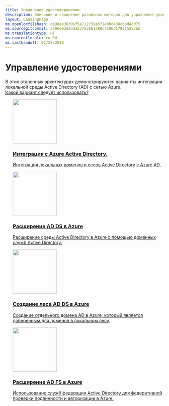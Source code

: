 ```yaml
---
title: Управление удостоверениями
description: Описание и сравнение различных методов для управления удостоверениями в гибридных системах, охватывающих разные уровни границы (от локальных до облачных) в Azure.
layout: LandingPage
ms.openlocfilehash: de98ee30306f5e712759ab7140bd430cb6d4cd75
ms.sourcegitcommit: 3d9ee03e2dda23753661a80c7106d1789f5223bb
ms.translationtype: HT
ms.contentlocale: ru-RU
ms.lasthandoff: 02/23/2018
---
```

<!-- This file is generated! -->
<!-- See the templates in ./build/reference-architectures  -->
<!-- See data in index.json -->

# <a name="identity-management"></a>Управление удостоверениями

В этих эталонных архитектурах демонстрируются варианты интеграции локальной среды Active Directory (AD) с сетью Azure. <br/>[Какой вариант следует использовать?](./considerations.md)

<section class="series">
    <ul class="panelContent">
    <!-- Integrate with Azure Active Directory -->
<li style="display: flex; flex-direction: column;">
    <a href="./azure-ad.md" style="display: flex; flex-direction: column; flex: 1 0 auto;">
        <div class="cardSize" style="flex: 1 0 auto; display: flex;">
            <div class="cardPadding" style="display: flex;">
                <div class="card">
                    <div class="cardImageOuter">
                        <div class="cardImage">
                            <img src="./images/azure-ad.svg" height="140px" />
                        </div>
                    </div>
                    <div class="cardText">
                        <h3>Интеграция с Azure Active Directory.</h3>
                        <p>Интеграция локальных доменов и лесов Active Directory с Azure AD.</p>
                    </div>
                </div>
            </div>
        </div>
    </a>
</li>
    <!-- Extend AD DS to Azure -->
<li style="display: flex; flex-direction: column;">
    <a href="./adds-extend-domain.md" style="display: flex; flex-direction: column; flex: 1 0 auto;">
        <div class="cardSize" style="flex: 1 0 auto; display: flex;">
            <div class="cardPadding" style="display: flex;">
                <div class="card">
                    <div class="cardImageOuter">
                        <div class="cardImage">
                            <img src="./images/adds-extend-domain.svg" height="140px" />
                        </div>
                    </div>
                    <div class="cardText">
                        <h3>Расширение AD DS в Azure</h3>
                        <p>Расширение среды Active Directory в Azure с помощью доменных служб Active Directory.</p>
                    </div>
                </div>
            </div>
        </div>
    </a>
</li>
    <!-- Create an AD DS forest in Azure -->
<li style="display: flex; flex-direction: column;">
    <a href="./adds-forest.md" style="display: flex; flex-direction: column; flex: 1 0 auto;">
        <div class="cardSize" style="flex: 1 0 auto; display: flex;">
            <div class="cardPadding" style="display: flex;">
                <div class="card">
                    <div class="cardImageOuter">
                        <div class="cardImage">
                            <img src="./images/adds-forest.svg" height="140px" />
                        </div>
                    </div>
                    <div class="cardText">
                        <h3>Создание леса AD DS в Azure</h3>
                        <p>Создание отдельного домена AD в Azure, который является доверенным для доменов в локальном лесу.</p>
                    </div>
                </div>
            </div>
        </div>
    </a>
</li>
    <!-- Extend AD FS to Azure -->
<li style="display: flex; flex-direction: column;">
    <a href="./adfs.md" style="display: flex; flex-direction: column; flex: 1 0 auto;">
        <div class="cardSize" style="flex: 1 0 auto; display: flex;">
            <div class="cardPadding" style="display: flex;">
                <div class="card">
                    <div class="cardImageOuter">
                        <div class="cardImage">
                            <img src="./images/adfs.svg" height="140px" />
                        </div>
                    </div>
                    <div class="cardText">
                        <h3>Расширение AD FS в Azure</h3>
                        <p>Использование служб федерации Active Directory для федеративной проверки подлинности и авторизации в Azure.</p>
                    </div>
                </div>
            </div>
        </div>
    </a>
</li>
    </ul>
</section>

<ul class="panelContent cardsI">
</ul>